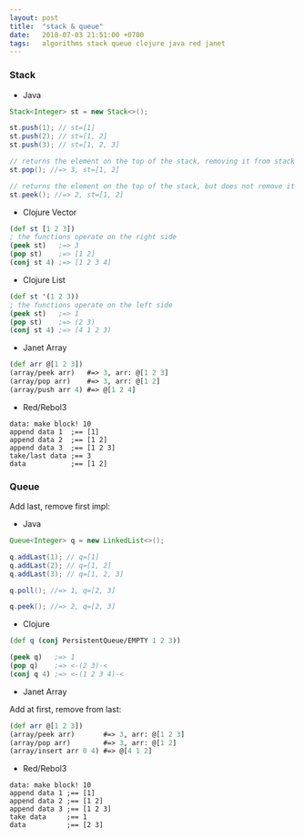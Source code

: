 ```yaml
---
layout: post
title:  "stack & queue"
date:   2018-07-03 21:51:00 +0700
tags:   algorithms stack queue clojure java red janet
---
```


### Stack
- Java

```java
Stack<Integer> st = new Stack<>();

st.push(1); // st=[1]
st.push(2); // st=[1, 2]
st.push(3); // st=[1, 2, 3]

// returns the element on the top of the stack, removing it from stack
st.pop(); //=> 3, st=[1, 2]

// returns the element on the top of the stack, but does not remove it
st.peek(); //=> 2, st=[1, 2]
```

- Clojure Vector

```clj
(def st [1 2 3])
; the functions operate on the right side
(peek st)   ;=> 3
(pop st)    ;=> [1 2]
(conj st 4) ;=> [1 2 3 4]
```

- Clojure List

```clj
(def st '(1 2 3))
; the functions operate on the left side
(peek st)   ;=> 1
(pop st)    ;=> (2 3)
(conj st 4) ;=> (4 1 2 3)
```

- Janet Array

```clj
(def arr @[1 2 3])
(array/peek arr)   #=> 3, arr: @[1 2 3]
(array/pop arr)    #=> 3, arr: @[1 2]
(array/push arr 4) #=> @[1 2 4]
```

- Red/Rebol3

```red
data: make block! 10
append data 1  ;== [1]
append data 2  ;== [1 2]
append data 3  ;== [1 2 3]
take/last data ;== 3
data           ;== [1 2]
```

### Queue

Add last, remove first impl:

+ Java

```java
Queue<Integer> q = new LinkedList<>();

q.addLast(1); // q=[1]
q.addLast(2); // q=[1, 2]
q.addLast(3); // q=[1, 2, 3]

q.poll(); //=> 1, q=[2, 3]

q.peek(); //=> 2, q=[2, 3]
```

+ Clojure

```clj
(def q (conj PersistentQueue/EMPTY 1 2 3))

(peek q)   ;=> 1
(pop q)    ;=> <-(2 3)-<
(conj q 4) ;=> <-(1 2 3 4)-<
```

- Janet Array

Add at first, remove from last:
```clj
(def arr @[1 2 3])
(array/peek arr)       #=> 3, arr: @[1 2 3]
(array/pop arr)        #=> 3, arr: @[1 2]
(array/insert arr 0 4) #=> @[4 1 2]
```

- Red/Rebol3

```red
data: make block! 10
append data 1 ;== [1]
append data 2 ;== [1 2]
append data 3 ;== [1 2 3]
take data     ;== 1
data          ;== [2 3]
```
